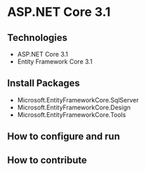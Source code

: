 # ASP.NET Core 3.1
## Technologies
- ASP.NET Core 3.1
- Entity Framework Core 3.1
## Install Packages
- Microsoft.EntityFrameworkCore.SqlServer
- Microsoft.EntityFrameworkCore.Design
- Microsoft.EntityFrameworkCore.Tools
## How to configure and run
## How to contribute